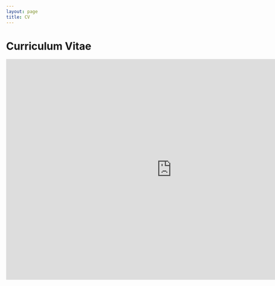 ```yaml
---
layout: page
title: CV
---
```

# Curriculum Vitae

<embed src="https://tyleraclark.github.io/CV.pdf" width="900" height="600" 
 type="application/pdf">

